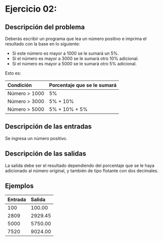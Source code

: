 # **Ejercicio 02:**

## Descripción del problema

Deberás escribir un programa que lea un número positivo e imprima el resultado con la base en lo siguiente:

- Si este número es mayor a 1000 se le sumará un 5%.
- Si el número es mayor a 3000 se le sumará otro 10% adicional.
- Si el número es mayor a 5000 se le sumará otro 5% adicional.

Esto es:

| Condición     | Porcentaje que se le sumará |
| :------------ | :-------------------------- |
| Número > 1000 | 5%                          |
| Número > 3000 | 5% + 10%                    |
| Número > 5000 | 5% + 10% + 5%               |

## Descripción de las entradas

Se ingresa un número positivo.

## Descripción de las salidas

La salida debe ser el resultado dependiendo del porcentaje que se le haya adicionado al número original, y también de tipo flotante con dos decimales.

## Ejemplos

| Entrada | Salida  |
| :------ | :------ |
| 100     | 100.00  |
| 2809    | 2929.45 |
| 5000    | 5750.00 |
| 7520    | 9024.00 |
